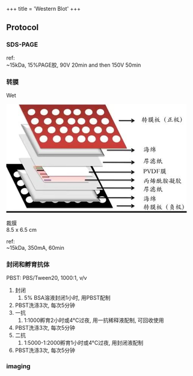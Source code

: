 +++
title = 'Western Blot'
+++

## Protocol

### SDS-PAGE

ref:  
~15kDa, 15%PAGE胶, 90V 20min and then 150V 50min  

### 转膜

Wet

![alt text](transfer-sandwich.png)

裁膜  
8.5 x 6.5 cm  

ref:  
~15kDa, 350mA, 60min  

### 封闭和孵育抗体

PBST: PBS/Tween20, 1000:1, v/v

1. 封闭
   1. 5% BSA溶液封闭1小时, 用PBST配制
2. PBST洗涤3次, 每次5分钟
3. 一抗
   1. 1:1000孵育2小时或4°C过夜, 用一抗稀释液配制, 可回收使用
4. PBST洗涤3次, 每次5分钟
5. 二抗
   1. 1:5000-1:2000孵育1小时或4°C过夜, 用封闭液配制
6. PBST洗涤3次, 每次5分钟

### imaging
